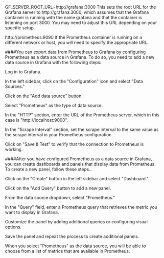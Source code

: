 
GF_SERVER_ROOT_URL=http://grafana:3000
This sets the root URL for the Grafana server to http://grafana:3000, which assumes that the Grafana container is running with the name grafana and that the container is listening on port 3000. You may need to adjust this URL depending on your specific setup.

http://prometheus:9090
If the Prometheus container is running on a different network or host, you will need to specify the appropriate URL.



####You can export data from Prometheus to Grafana by configuring Prometheus as a data source in Grafana.
To do so, you need to add a new data source in Grafana with the following steps:

Log in to Grafana.

In the left sidebar, click on the "Configuration" icon and select "Data Sources."

Click on the "Add data source" button.

Select "Prometheus" as the type of data source.

In the "HTTP" section, enter the URL of the Prometheus server, which in this case is "http://localhost:9000".

In the "Scrape Interval" section, set the scrape interval to the same value as the scrape interval in your Prometheus configuration.

Click on "Save & Test" to verify that the connection to Prometheus is working.

####After you have configured Prometheus as a data source in Grafana, you can create dashboards and panels that display data from Prometheus. To create a new panel, follow these steps...

Click on the "Create" button in the left sidebar and select "Dashboard."

Click on the "Add Query" button to add a new panel.

From the data source dropdown, select "Prometheus."

In the "Query" field, enter a Prometheus query that retrieves the metric you want to display in Grafana.

Customize the panel by adding additional queries or configuring visual options.

Save the panel and repeat the process to create additional panels.

When you select "Prometheus" as the data source, you will be able to choose from a list of metrics that are available in Prometheus.

